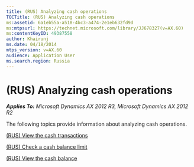 ```yaml
---
title: (RUS) Analyzing cash operations
TOCTitle: (RUS) Analyzing cash operations
ms:assetid: 6a1eb55a-a518-4bc3-a474-2e1eb632fd9d
ms:mtpsurl: https://technet.microsoft.com/library/JJ678327(v=AX.60)
ms:contentKeyID: 49387558
author: Khairunj
ms.date: 04/18/2014
mtps_version: v=AX.60
audience: Application User
ms.search.region: Russia
---
```


# (RUS) Analyzing cash operations 


_**Applies To:** Microsoft Dynamics AX 2012 R3, Microsoft Dynamics AX 2012 R2_

The following topics provide information about analyzing cash operations.

[(RUS) View the cash transactions](rus-view-the-cash-transactions.md)

[(RUS) Check a cash balance limit](rus-check-a-cash-balance-limit.md)

[(RUS) View the cash balance](rus-view-the-cash-balance.md)

  


